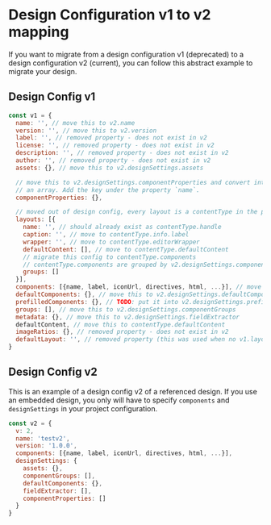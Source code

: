 # Design Configuration v1 to v2 mapping

If you want to migrate from a design configuration v1 (deprecated) to a design configuration v2 (current), you can follow this abstract example to migrate your design.

## Design Config v1

```javascript
const v1 = {
  name: '', // move this to v2.name
  version: '', // move this to v2.version
  label: '', // removed property - does not exist in v2
  license: '', // removed property - does not exist in v2
  description: '', // removed property - does not exist in v2
  author: '', // removed property - does not exist in v2
  assets: {}, // move this to v2.designSettings.assets

  // move this to v2.designSettings.componentProperties and convert into
  // an array. Add the key under the property `name`.
  componentProperties: {},

  // moved out of design config, every layout is a contentType in the project config, e.g.
  layouts: [{
    name: '', // should already exist as contentType.handle
    caption: '', // move to contentType.info.label
    wrapper: '', // move to contentType.editorWrapper
    defaultContent: [], // move to contentType.defaultContent
    // migrate this config to contentType.components
    // contentType.components are grouped by v2.designSettings.componentGroups
    groups: []
  }],
  components: [{name, label, iconUrl, directives, html, ...}], // move this to v2.components
  defaultComponents: {}, // move this to v2.designSettings.defaultComponents
  prefilledComponents: {}, // TODO: put it into v2.designSettings.prefilledComponents
  groups: [], // move this to v2.designSettings.componentGroups
  metadata: {}, // move this to v2.designSettings.fieldExtractor
  defaultContent, // move this to contentType.defaultContent
  imageRatios: {}, // removed property - does not exist in v2
  defaultLayout: '', // removed property (this was used when no v1.layouts array exists)
}
```

## Design Config v2

This is an example of a design config v2 of a referenced design. If you use an embedded design, you only will have to specify `components` and `designSettings`
in your project configuration.

```javascript
const v2 = {
  v: 2,
  name: 'testv2',
  version: '1.0.0',  
  components: [{name, label, iconUrl, directives, html, ...}],
  designSettings: {
    assets: {},
    componentGroups: [],
    defaultComponents: {},
    fieldExtractor: [],
    componentProperties: []
  }
}
```
